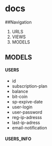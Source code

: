 # docs
##Navigation
1. URLS
2. VIEWS
3. MODELS
## MODELS
#### USERS
* id
* subscription-plan
* balance
* bit-coin
* sp-expive-date
* user-login
* user-password
* reg-ip-adresss
* last-ip-adress
* email-notification
#### USERS_INFO

